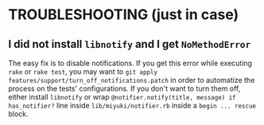 TROUBLESHOOTING (just in case)
==============================

## I did not install `libnotify` and I get `NoMethodError` ##

The easy fix is to disable notifications. 
If you get this error while executing `rake` or `rake test`, you may
want to `git apply features/support/turn_off_notifications.patch`
in order to automatize the process on the tests' configurations.
If you don't want to turn them off, either install `libnotify`
or wrap `@notifier.notify(title, message) if has_notifier?` line
inside `lib/miyuki/notifier.rb` inside a `begin ... rescue` block.
